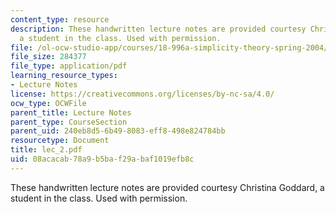 ```yaml
---
content_type: resource
description: These handwritten lecture notes are provided courtesy Christina Goddard,
  a student in the class. Used with permission.
file: /ol-ocw-studio-app/courses/18-996a-simplicity-theory-spring-2004/08acacab78a9b5baf29abaf1019efb8c_lec_2.pdf
file_size: 284377
file_type: application/pdf
learning_resource_types:
- Lecture Notes
license: https://creativecommons.org/licenses/by-nc-sa/4.0/
ocw_type: OCWFile
parent_title: Lecture Notes
parent_type: CourseSection
parent_uid: 240eb8d5-6b49-8083-eff8-498e824784bb
resourcetype: Document
title: lec_2.pdf
uid: 08acacab-78a9-b5ba-f29a-baf1019efb8c
---
```

These handwritten lecture notes are provided courtesy Christina Goddard, a student in the class. Used with permission.